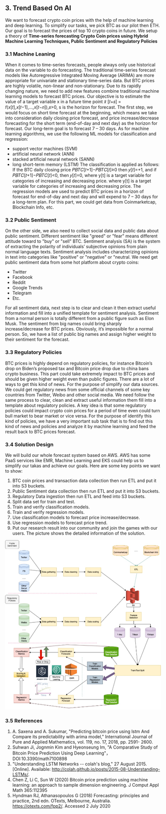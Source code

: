 ## 3. Trend Based On AI
We want to forecast crypto coin prices with the help of machine learning and deep learning. To simplify our tasks, we pick BTC as our pilot then ETH. Our goal is to forecast the prices of top 10 crypto coins in future. We setup a theory of **Time-series forecasting Crypto Coin prices using Hybrid Machine Learning Techniques, Public Sentiment and Regulatory Policies**

### 3.1 Machine Leaning
When it comes to time-series forecasts, people always only use historical data on the variable to do forecasting.  The traditional time-series forecast models like Autoregressive Integrated Moving Average (ARIMA) are more appropriate for univariate and stationary time-series data. But BTC prices are highly volatile, non-linear and non-stationary. Due to its rapidly changing nature, we need to add new features combine traditional machine learning models to forecast BTC prices.
Our objective is to estimate the value of a target variable x in a future time point 𝑥̂ [𝑡+𝑠] = 𝑓(𝑥[𝑡],𝑥[𝑡−1],...,𝑥[𝑡−𝑛]),𝑠>0, s is the horizon for forecast. The first step, we would focus on short time forecast at the beginning, which means we take into consideration daily closing price forecast, and price increase/decrease forecasting for the short term (end-of-day and next day) as the horizon for forecast. Our long-term goal is to forecast 7 – 30 days.
As for machine learning algorithms, we use the following ML models for classification and regression:

- support vector machines (SVM)
- artificial neural network (ANN)
- stacked artificial neural network (SANN)
- long short-term memory (LSTM)
The classification is applied as follows: If the BTC daily closing price 𝑃𝐵𝑇𝐶[𝑡+1]−𝑃𝐵𝑇𝐶[𝑡]≥0 then 𝑦[𝑡]=+1, and if 𝑃𝐵𝑇𝐶[𝑡+1]−𝑃𝐵𝑇𝐶[𝑡]<0, then 𝑦[𝑡]=0, where y[t] is a target variable for categories of increasing and decreasing price. where y[t] is a target variable for categories of increasing and decreasing price. The regression models are used to predict BTC prices in a horizon of forecast for end-of-day and next day and will expend to 7 – 30 days for a long-term plan.
For this part, we could get data from Coinmarketcap, Blockchain Info, etc.


### 3.2 Public Sentiment
On the other side, we also need to collect social data and public data about public sentiment. Different sentiment like "greed" or "fear" means different attitude toward to "buy" or "sell" BTC. Sentiment analysis (SA) is the system of extracting the polarity of individuals’ subjective opinions from plain normal language texts. Sentiment analysis includes characterizing opinions in text into categories like "positive" or "negative" or "neutral.
We need get public sentiment data from some hot platform about crypto coins:
- Twitter
- Facebook
- Reddit
- Google Trends
- Telegram
- Etc.

For all sentiment data, next step is to clear and clean it then extract useful information and fill into a unified template for sentiment analysis. Sentiment from a normal person is totally different from a public figure such as Elon Musk. The sentiment from big names could bring sharply increase/decrease for BTC prices. Obviously, it’s impossible for a normal person. So, we have a list of public big names and assign higher weight to their sentiment for the forecast.

### 3.3 Regulatory Policies 
BTC prices is highly depend on regulatory policies, for instance Bitcoin’s drop on Biden’s proposed tax and Bitcoin price drop due to china bans crypto business. This part could take extremely impact to BTC prices and should be given higher weight even than public figures. There are a lot of ways to get this kind of news. For the purpose of simplify our data sources. We could get regulatory news from some official channels of some key countries from Twitter, Weibo and other social media. We need follow the same process to clear, clean and extract useful information them fill into a template about regulatory policies. A key idea is that some regulatory policies could impact crypto coin prices for a period of time even could turn bull market to bear market or vice versa. For the purpose of identify this kind of policies, we have a very important sub task that is to find out this kind of news and policies and analyze it by machine learning and feed the result back to BTC prices forecast.

### 3.4 Solution Design
We will build our whole forecast system based on AWS. AWS has some PaaS services like EMR, Machine Learning and EKS could help us to simplify our takas and achieve our goals. Here are some key points we want to show:
1. BTC coin prices and transaction data collection then run ETL and put it into S3 buckets.
2. Public Sentiment data collection then run ETL and put it into S3 buckets.
3. Regulatory Data ingestion then run ETL and feed into S3 buckets.
4. Split data set for train and test.
5. Train and verify classification models.
6. Train and verify regression models.
7. Use classification models to forecast price increase/decrease.
8. Use regression models to forecast price trend.
9. Put our research result into our community and join the games with our users.
The picture shows the detailed information of the solution.

![avatar](./pic/AI-design.jpg)

### 3.5 References
1. A. Saxena and A. Sukumar, "Predicting bitcoin price using lstm And Compare its predictability with arima model," International Journal of Pure and Applied Mathematics, vol. 119, no. 17, 2018, pp. 2591- 2600.
2. Suhwan Ji, Jognmin Kim and Hyeonseung Im, "A Comparative Study of Bitcoin Price Prediction Using Deep Learning"， DOI:10.3390/math7100898
3. "Understanding LSTM Networks -- colah's blog," 27 August 2015. [Online]. Available: http://colah.github.io/posts/2015-08-Understanding-LSTMs/.
4. Chen Z, Li C, Sun W (2020) Bitcoin price prediction using machine learning: an approach to sample dimension engineering. J Comput Appl Math 365:112395
5. Hyndman RJ, Athanasopoulos G (2018) Forecasting: principles and practice, 2nd edn. OTexts, Melbourne, Australia. https://otexts.com/fpp2/. Accessed 2 July 2020